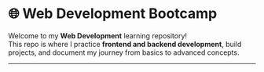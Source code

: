 # 🌐 Web Development Bootcamp

Welcome to my **Web Development** learning repository!  
This repo is where I practice **frontend and backend development**, build projects, and document my journey from basics to advanced concepts.

---
